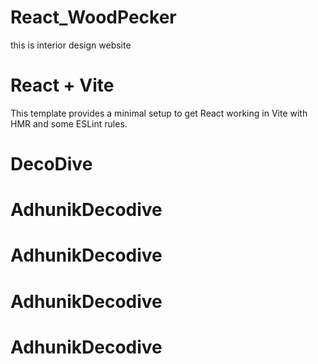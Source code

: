 
# React_WoodPecker
this is interior design website

# React + Vite

This template provides a minimal setup to get React working in Vite with HMR and some ESLint rules.

# DecoDive
# AdhunikDecodive
# AdhunikDecodive
# AdhunikDecodive
# AdhunikDecodive
